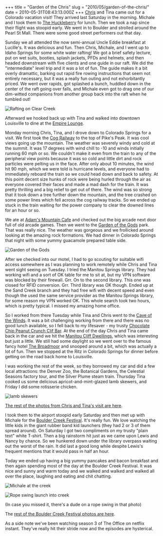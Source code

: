 +++
title = "Garden of the Chris"
slug = "2010/05/garden-of-the-chris/"
date = 2010-05-31T08:43:13.000Z
+++
[Chris](http://christopherbrellochs.com) and Tina came out for a Colorado vacation visit! They arrived last Saturday in the morning. Michale and I took them to [The Huckleberry](http://www.thehuckleberry.com/) for lunch. Then we took a nap since their flight was stoopid early. We went in to Boulder and strolled around the Pearl St Mall. There were some good street performers out that day.

Sunday we all attended the now semi-annual Uncle Eddie breakfast at Lucille's. It was delicious and fun. Then Chris, Michale, and I went up to Idaho Springs for some white water rafting! We got a brief safety lecture, put on wet suits, booties, splash jackets, PFDs and helmets, and then headed downstream with five clients and one guide in our raft. We did the "intermediate" level trip and it was a lot of fun. The guide makes it a bit overly dramattic, barking out rapid fire rowing instructions that seem not entirely necessary, but it was a really fun outing and not exhorbitantly priced. We went over rapids, got splashed a bunch, huddled down in the center of the raft going over falls, and Michale even got to drag one of our dim-witted companions from another group back into the raft when he tumbled out!

![Rafting on Clear Creek](/photos/spring_2010/043_rafting.jpg)

Afterward we hooked back up with Tina and walked into downtown Louisville to dine at the [Empire Lounge](http://www.theempirerestaurant.com/).

Monday morning Chris, Tina, and I drove down to Colorado Springs for a visit. We first took the [Cog Railway](http://cograilway.com/) to the top of Pike's Peak. It was cool views going up the mountain. The weather was severely windy and cold at the summit. It was 17 degrees with wind chill to -10 and winds initially running 60 mph or so. We couldn't make it even from the train to any of the peripheral view points because it was so cold and little dirt and rock particles were pelting us in the face. After only about 10 minutes, the wind hit 90 mph, which we were told is hurricane levels, and everyone had to immediately reboard the train so we could head down and back to safety. At this point decent size hunks of rock were being hurled through the air as everyone covered their faces and made a mad dash for the train. It was pretty thrilling and a big relief to get out of there. The wind was so strong that it took down a tree further down the mountain, and the tree crashed on some power lines which fell across the cog railway tracks. So we ended up stuck in the train waiting for the power company to clear the downed lines for an hour or so.

We ate at [Adam's Mountain Cafe](http://www.adamsmountain.com/) and checked out the big arcade next door full of old arcade games. Then we went to the [Garden of the Gods](http://en.wikipedia.org/wiki/Garden_of_the_Gods) park. That was really nice. The weather was gorgeous and we frollicked around looking at the amazing rock formations. We had dinner in Colorado Springs that night with some yummy guacamole prepared table side.

![Garden of the Gods](/photos/spring_2010/122_garden_of_the_gods.jpg)

After we checked into our motel, I had to go scouting for suitable wifi access somewhere as I was planning to work remotely while Chris and Tina went sight seeing on Tuesday. I tried the Manitou Springs library. They had working wifi and a sort of OK table for me to sit at, but my VPN software was blocked by their firewall. Grr. On to the second library. This one was closed for RFID conversion. Grr. Third library was OK though. Ended up at the Sand Creek branch and they had free wifi with decent speed and even though the used the same service provider as the Manitou Springs library, for some reason my VPN worked OK. This whole search took two hours, which is pretty typical. I missed my amazing home office.

So I worked from there Tuesday while Tina and Chris went to the [Cave of the Winds](http://www.caveofthewinds.com/). It was a bit challenging working from there and there was no good lunch available, so I fell back to my lifesaver - my trusty [Chocolate Chip Peanut Crunch Clif Bar](http://www.clifbar.com/food/products_clif_bar/). At the end of the day Chris and Tina came back in the car and we hit the [Manitou Cliff Dwellings](http://www.cliffdwellingsmuseum.com/), which was interesting but just a little. We still had some daylight so we went over to the famous fancy hotel [The Broadmoor](http://www.broadmoor.com/) and snooped around a bit, which was actually a lot of fun. Then we stopped at the Ritz in Colorado Springs for dinner before getting on the road back home to Louisville.

I was working the rest of the week, so they borrowed my car and did a few local attractions: the Denver Zoo, the Botanical Gardens, the Celestial Seasons factory tour, and the Silver Plume steam train. Thursday Tina cooked us some delicious apricot-and-mint-glazed lamb skewers, and Friday I did some rotisserie chicken.

![lamb skewers](/photos/spring_2010/130_lamb.jpg)

[The rest of the photos from Chris and Tina's visit are here](/app/photos?gallery=spring_2010&photo=041_rafting).

I took them to the airport stoopid early Saturday and then met up with Michale for the [Boulder Creek Festival](http://www.bceproductions.com/boulder-creek-festival/). It's really fun. We love watching the little kids in the giant rubber band kid launchers (they had 2 or 3 of them spread around). On Saturday I got two compliments on my trusty "plain text" white T-shirt. Then a big rainstorm hit just as we came upon Lewis and Nancy by chance. So we hunkered down under the library overpass waiting out the worst of the rain. It did last a good long while despite Lewis's frequent mentions that it would pass in half an hour.

Today we ended up having a big yummy pancakes and bacon breakfast and then again spending most of the day at the Boulder Creek Festival. It was nice and sunny and warm today and we walked and walked and walked all over the place, laughing and eating and chit chatting.

![Michale at the creek](/photos/summer_2010/008_mk_creek.jpg)  

![Rope swing launch into creek](/photos/summer_2010/010_rope_swing.jpg)

(In case you missed it, there's a dude on a rope swing in that photo)

The [rest of the Boulder Creek Festival photos are here](/app/photos?gallery=summer_2010).

As a side note we've been watching season 3 of The Office on netflix instant. They've really hit their stride now and the episodes are hysterical.